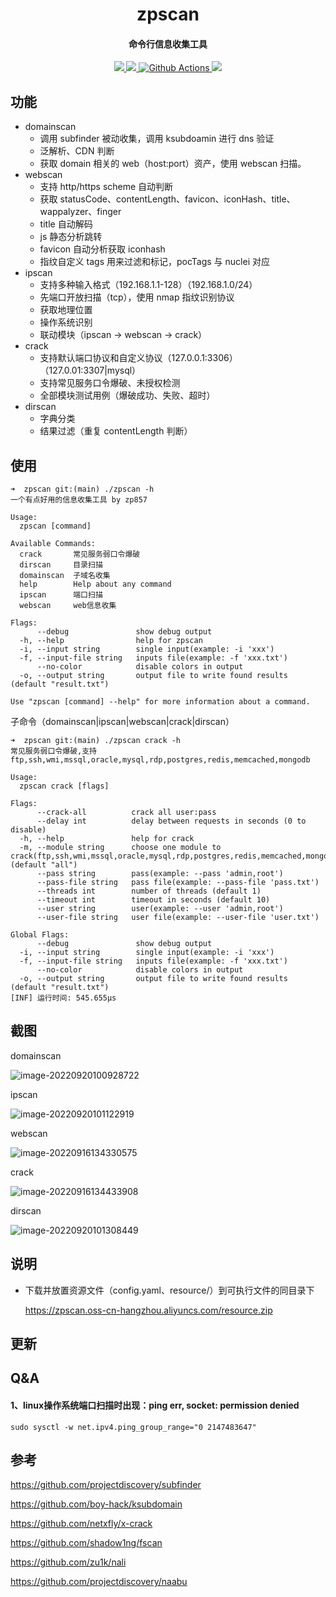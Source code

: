 <h1 align="center">
	zpscan
</h1>

<h4 align="center">命令行信息收集工具</h4>

<p align="center">
  <a href="https://goreportcard.com/report/github.com/niudaii/zpscan">
    <img src="https://goreportcard.com/badge/github.com/niudaii/zpscan">	
  </a>
  <a href="https://opensource.org/licenses/MIT">
    <img src="https://img.shields.io/badge/license-MIT-_red.svg">
  </a>
  <a href="https://github.com/niudaii/zpscan/actions">
    <img src="https://img.shields.io/github/workflow/status/niudaii/zpscan/Release" alt="Github Actions">
  </a>
  <a href="https://github.com/niudaii/zpscan/releases">
  	<img src="https://img.shields.io/github/downloads/niudaii/zpscan/total">
  </a>
</p>




## 功能

- domainscan
  - 调用 subfinder 被动收集，调用 ksubdoamin 进行 dns 验证
  - 泛解析、CDN 判断
  - 获取 domain 相关的 web（host:port）资产，使用 webscan 扫描。
- webscan
  - 支持 http/https scheme 自动判断
  - 获取 statusCode、contentLength、favicon、iconHash、title、wappalyzer、finger
  - title 自动解码
  - js 静态分析跳转
  - favicon 自动分析获取 iconhash
  - 指纹自定义 tags 用来过滤和标记，pocTags 与 nuclei 对应
- ipscan
  - 支持多种输入格式（192.168.1.1-128）（192.168.1.0/24）
  - 先端口开放扫描（tcp），使用 nmap 指纹识别协议
  - 获取地理位置
  - 操作系统识别
  - 联动模块（ipscan -> webscan -> crack）
- crack
  - 支持默认端口协议和自定义协议（127.0.0.1:3306）（127.0.01:3307|mysql）
  - 支持常见服务口令爆破、未授权检测
  - 全部模块测试用例（爆破成功、失败、超时）
- dirscan
  - 字典分类
  - 结果过滤（重复 contentLength 判断）

## 使用

```
➜  zpscan git:(main) ./zpscan -h
一个有点好用的信息收集工具 by zp857

Usage:
  zpscan [command]

Available Commands:
  crack       常见服务弱口令爆破
  dirscan     目录扫描
  domainscan  子域名收集
  help        Help about any command
  ipscan      端口扫描
  webscan     web信息收集

Flags:
      --debug               show debug output
  -h, --help                help for zpscan
  -i, --input string        single input(example: -i 'xxx')
  -f, --input-file string   inputs file(example: -f 'xxx.txt')
      --no-color            disable colors in output
  -o, --output string       output file to write found results (default "result.txt")

Use "zpscan [command] --help" for more information about a command.
```

子命令（domainscan|ipscan|webscan|crack|dirscan）

```
➜  zpscan git:(main) ./zpscan crack -h                       
常见服务弱口令爆破,支持ftp,ssh,wmi,mssql,oracle,mysql,rdp,postgres,redis,memcached,mongodb

Usage:
  zpscan crack [flags]

Flags:
      --crack-all          crack all user:pass
      --delay int          delay between requests in seconds (0 to disable)
  -h, --help               help for crack
  -m, --module string      choose one module to crack(ftp,ssh,wmi,mssql,oracle,mysql,rdp,postgres,redis,memcached,mongodb) (default "all")
      --pass string        pass(example: --pass 'admin,root')
      --pass-file string   pass file(example: --pass-file 'pass.txt')
      --threads int        number of threads (default 1)
      --timeout int        timeout in seconds (default 10)
      --user string        user(example: --user 'admin,root')
      --user-file string   user file(example: --user-file 'user.txt')

Global Flags:
      --debug               show debug output
  -i, --input string        single input(example: -i 'xxx')
  -f, --input-file string   inputs file(example: -f 'xxx.txt')
      --no-color            disable colors in output
  -o, --output string       output file to write found results (default "result.txt")
[INF] 运行时间: 545.655µs
```

## 截图

domainscan

![image-20220920100928722](https://nnotes.oss-cn-hangzhou.aliyuncs.com/notes/image-20220920100928722.png)

ipscan

![image-20220920101122919](https://nnotes.oss-cn-hangzhou.aliyuncs.com/notes/image-20220920101122919.png)

webscan

![image-20220916134330575](https://nnotes.oss-cn-hangzhou.aliyuncs.com/notes/image-20220916134330575.png)

crack

![image-20220916134433908](https://nnotes.oss-cn-hangzhou.aliyuncs.com/notes/image-20220916134433908.png)

dirscan

![image-20220920101308449](https://nnotes.oss-cn-hangzhou.aliyuncs.com/notes/image-20220920101308449.png)

## 说明

- 下载并放置资源文件（config.yaml、resource/）到可执行文件的同目录下

  https://zpscan.oss-cn-hangzhou.aliyuncs.com/resource.zip

## 更新

## Q&A

#### 1、linux操作系统端口扫描时出现：ping err, socket: permission denied

```
sudo sysctl -w net.ipv4.ping_group_range="0 2147483647"
```



## 参考

https://github.com/projectdiscovery/subfinder

https://github.com/boy-hack/ksubdomain

https://github.com/netxfly/x-crack

https://github.com/shadow1ng/fscan

https://github.com/zu1k/nali

https://github.com/projectdiscovery/naabu